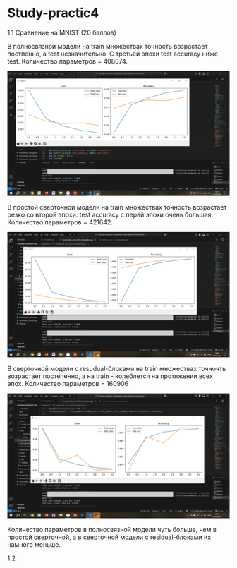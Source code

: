 # Study-practic4
1.1 Сравнение на MNIST (20 баллов)

В полносвязной модели на train множествах точность возрастает постпенно, а test незначительно. С третьей эпохи test accuracy ниже test. Количество параметров = 408074.

![Иллюстрация к проекту](https://github.com/ViktoriaVyshedko/Study-practic4/raw/main/homework/plots/mnist_fc.png)

В простой сверточной модели на train множествах точность возрастает резко со второй эпохи. test accuracy с первй эпохи очень большая. Количество параметров = 421642.

![Иллюстрация к проекту](https://github.com/ViktoriaVyshedko/Study-practic4/raw/main/homework/plots/mnist_simple.png)

В сверточной модели с resudual-блоками на train множествах точночть возрастает постепенно, а на train - колеблется на протяжении всех эпох. Количество параметров = 160906

![Иллюстрация к проекту](https://github.com/ViktoriaVyshedko/Study-practic4/raw/main/homework/plots/mnist_residual.png)

Количество параметров в полносвязной модели чуть больше, чем в простой сверточной, а в сверточной модели с residual-блоками их намного меньше.

1.2

